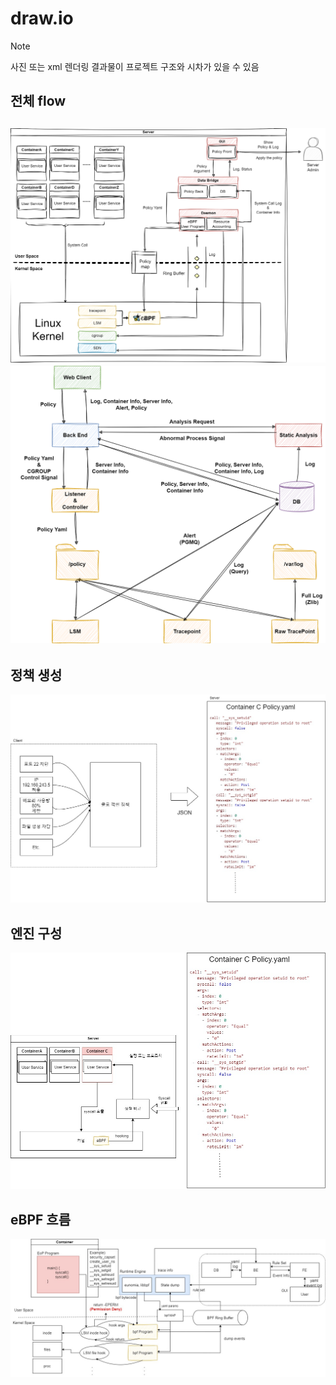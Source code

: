 # draw.io
> [!NOTE]
> 사진 또는 xml 렌더링 결과물이 프로젝트 구조와 시차가 있을 수 있음

## 전체 flow
![전체 flow](img/yamong/yamong.png)
![전체 flow v2](img/yamong/yamong-v2.png)
---

## 정책 생성
![정책 구조](img/yamong/CreatePolicy.jpg)

## 엔진 구성
![정책 구조](img/yamong/AbstractionFlow.jpg)

## eBPF 흐름
![정책 구조](img/yamong/SpecificFlow.jpg)
